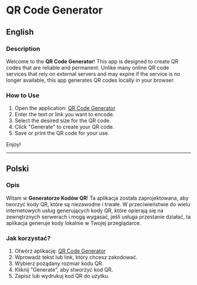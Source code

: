 # QR Code Generator

## English

### Description
Welcome to the **QR Code Generator**! This app is designed to create QR codes that are reliable and permanent. Unlike many online QR code services that rely on external servers and may expire if the service is no longer available, this app generates QR codes locally in your browser.

### How to Use
1. Open the application: [QR Code Generator](https://maciekkusiak27.github.io/qr/)
2. Enter the text or link you want to encode.
3. Select the desired size for the QR code.
4. Click "Generate" to create your QR code.
5. Save or print the QR code for your use.

Enjoy!

---

## Polski

### Opis
Witam w **Generatorze Kodów QR**! Ta aplikacja została zaprojektowana, aby tworzyć kody QR, które są niezawodne i trwałe. W przeciwieństwie do wielu internetowych usług generujących kody QR, które opierają się na zewnętrznych serwerach i mogą wygasać, jeśli usługa przestanie działać, ta aplikacja generuje kody lokalnie w Twojej przeglądarce.

### Jak korzystać?
1. Otwórz aplikację: [QR Code Generator](https://maciekkusiak27.github.io/qr/)
2. Wprowadź tekst lub link, który chcesz zakodować.
3. Wybierz pożądany rozmiar kodu QR.
4. Kliknij "Generate", aby stworzyć kod QR.
5. Zapisz lub wydrukuj kod QR do użytku.

